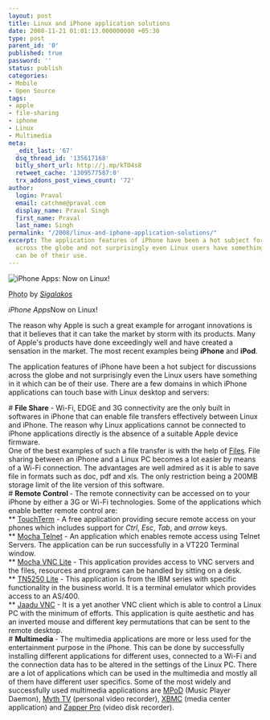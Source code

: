 ```yaml
---
layout: post
title: Linux and iPhone application solutions
date: 2008-11-21 01:01:13.000000000 +05:30
type: post
parent_id: '0'
published: true
password: ''
status: publish
categories:
- Mobile
- Open Source
tags:
- apple
- file-sharing
- iphone
- Linux
- Multimedia
meta:
  _edit_last: '67'
  dsq_thread_id: '135617168'
  bitly_short_url: http://j.mp/kTO4s8
  retweet_cache: '1309577587:0'
  trx_addons_post_views_count: '72'
author:
  login: Praval
  email: catchme@praval.com
  display_name: Praval Singh
  first_name: Praval
  last_name: Singh
permalink: "/2008/linux-and-iphone-application-solutions/"
excerpt: The application features of iPhone have been a hot subject for discussions
  across the globe and not surprisingly even Linux users have something in it which
  can be of their use.
---
```

<div class="figure"><img src="/static/2008/11/iphone-apps-on-linux.jpg" alt="iPhone Apps: Now on Linux!" />
<p class="credit"><abbr class="type" title="Photograph">Photo</abbr> by <cite><a href="http://www.flickr.com/photos/sigalakos/542155941/">Sigalakos</a></cite></p>
<p class="caption"><em class="title">iPhone Apps</em>Now on Linux!</p>
</div>
<p><!--more--></p>
<p>The reason why Apple is such a great example for arrogant innovations is that it believes that it can take the market by storm with its products. Many of Apple's products have done exceedingly well and have created a sensation in the market. The most recent examples being <strong>iPhone</strong> and <strong>iPod</strong>.</p>
<p>The application features of iPhone have been a hot subject for discussions across the globe and not surprisingly even the Linux users have something in it which can be of their use. There are a few domains in which iPhone applications can touch base with Linux desktop and servers:</p>
<p># <strong>File Share</strong> - Wi-Fi, EDGE and 3G connectivity are the only built in softwares in iPhone that can enable file transfers effectively between Linux and iPhone. The reason why Linux applications cannot be connected to iPhone applications directly is the absence of a suitable Apple device firmware.<br />
One of the best examples of such a file transfer is with the help of <a href="http://www.olivetoast.com/Files/">Files</a>. File sharing between an iPhone and a Linux PC becomes a lot easier by means of a Wi-Fi connection. The advantages are well admired as it is able to save file in formats such as doc, pdf and xls. The only restriction being a 200MB storage limit of the lite version of this software.<br />
# <strong>Remote Control </strong> - The remote connectivity can be accessed on to your iPhone by either a 3G or Wi-Fi technologies. Some of the applications which enable better remote control are:<br />
** <a href="http://jbrink.net/touchterm/">TouchTerm</a> - A free application providing secure remote access on your phones which includes support for <em>Ctrl</em>, <em>Esc</em>, <em>Tab</em>, and <em>arrow</em> keys.<br />
**  <a href="http://www.mochasoft.dk/iphone_telnet.htm">Mocha Telnet</a> - An application which enables remote access using Telnet Servers. The application can be run successfully in a VT220 Terminal window.<br />
** <a href="http://www.mochasoft.dk/iphone_vnc.htm">Mocha VNC Lite</a> - This application provides access to VNC servers and the files, resources and programs can be handled by sitting on a desk.<br />
** <a href="http://mochasoft.dk/iphone_tn5250.htm">TN5250 Lite</a> - This application is from the IBM series with specific functionality in the business world.  It is a terminal emulator which provides access to an AS/400.<br />
** <a href="http://www.jugaari.com/">Jaadu VNC</a> - It is a yet another VNC client which is able to control a Linux PC with the minimum of efforts. This application is quite aesthetic and has an inverted mouse and different key permutations that can be sent to the remote desktop.<br />
# <strong>Multimedia </strong> - The multimedia applications are more or less used for the entertainment purpose in the iPhone. This can be done by successfully installing different applications for different uses, connected to a Wi-Fi and the connection data has to be altered in the settings of the Linux PC. There are a lot of applications which can be used in the multimedia and mostly all of them have different user specifics. Some of the most widely and successfully used multimedia applications are <a href="http://www.katoemba.net/makesnosenseatall/mpod/">MPoD</a> (Music Player Daemon), <a href="http://www.mythtv.org/">Myth TV</a> (personal video recorder), <a href="http://xbmc.org/">XBMC</a> (media center application) and  <a href="http://herzogonline.net/zapper/tiki-index.php?page=ZapperPro">Zapper Pro</a> (video disk recorder). </p>
